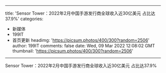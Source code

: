 
---
title: 'Sensor Tower：2022年2月中国手游发行商全球收入近30亿美元 占比达37.9%'
categories: 
 - 新媒体
 - 199IT
 - 首页更新
headimg: 'https://picsum.photos/400/300?random=2506'
author: 199IT
comments: false
date: Wed, 09 Mar 2022 12:08:02 GMT
thumbnail: 'https://picsum.photos/400/300?random=2506'
---

<div>   
Sensor Tower：2022年2月中国手游发行商全球收入近30亿美元 占比达37.9%  
</div>
            